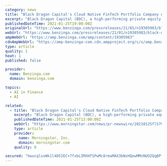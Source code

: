```yaml
---
category: news
title: "Black Dragon Capital's Cloud Native FinTech Portfolio Company ASI Group Completes Name Change to Ladonware (\"Ladon\")"
excerpt: "Black Dragon Capital (BDC), a high-performing private equity firm founded and led by a diverse manager and team who have a track-record"
publishedDateTime: 2021-01-25T19:00:00Z
originalUrl: "https://www.benzinga.com/pressreleases/21/01/n19305983/black-dragon-capitals-cloud-native-fintech-portfolio-company-asi-group-completes-name-change-to-la"
webUrl: "https://www.benzinga.com/pressreleases/21/01/n19305983/black-dragon-capitals-cloud-native-fintech-portfolio-company-asi-group-completes-name-change-to-la"
ampWebUrl: "https://amp.benzinga.com/amp/content/19305983"
cdnAmpWebUrl: "https://amp-benzinga-com.cdn.ampproject.org/c/s/amp.benzinga.com/amp/content/19305983"
type: article
quality: 1
heat: 1
published: false

provider:
  name: Benzinga.com
  domain: benzinga.com

topics:
  - AI in Finance
  - AI

related:
  - title: "Black Dragon Capital's Cloud Native FinTech Portfolio Company ASI Group Completes Name Change to Ladonware (\"Ladon\")"
    excerpt: "Black Dragon Capital (BDC), a high-performing private equity firm founded and led by a diverse manager and team who have a track-record of outstanding operating and investment success in growth sectors disrupted by digitization,"
    publishedDateTime: 2021-01-25T13:00:00Z
    webUrl: "https://www.morningstar.com/news/pr-newswire/20210125fl57951/black-dragon-capitals-cloud-native-fintech-portfolio-company-asi-group-completes-name-change-to-ladonware-ladon"
    type: article
    provider:
      name: Morningstar, Inc.
      domain: morningstar.com
    quality: 0

secured: "hwucqlsoWk1l4D5IEC+7fxbLIMXHfSPwMc8rmaMAX3bNxHQowMMnNUO2QqBPfsfRViTlZ8QI3DtgSI+jhoD/t0cGQDtKBrK/mKP9dj63QHpKLAyepn98oEwOhVz50Dp6EROVedKl0pu9fcrdF1tYZq8Nq/SFcDr6qraFhk8ZkckA9WwE4o+buToPig8/FIBAal9tT+9H4YJhhGGVZwYAAYKL1ySkD4hDFtRgG17XpQIqjHiTZj4kcTde0CfKvQN5laicfxCHrJiWXcPb/Rr/PFkbCMdWc7qCu2aNfYrnytho8EPIipEgoYV+8OR7cywfdinFJf/mbRJyDqEMky3J/zer3ouXmheN3y1sAZEKltA=;DzsBABLo7zxXbvXJZ6gCuA=="
---
```


